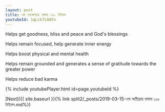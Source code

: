 ```yaml
---
layout: post
title: ওম সংক্ষেপত্রে নামায ১০৮ টাইমস
youtubeId: 1qLck7L0AFo
---
```

 
 
Helps get goodness, bliss and peace and God's blessings
 
Helps remain focused, help generate inner energy 
 
Helps boost physical and mental health 
 
Helps remain grounded and generates a sense of gratitude towards the greater power 
 
Helps reduce bad karma
 
 
 
 


{% include youtubePlayer.html id=page.youtubeId %}
 
[Next]({{ site.baseurl }}{% link  split2/_posts/2019-03-15-ওম অতীন্দ্রায় নামায ১০৮ টাইমস.md%})
 
